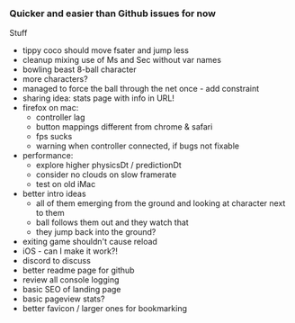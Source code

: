 ### Quicker and easier than Github issues for now

Stuff

- tippy coco should move fsater and jump less
- cleanup mixing use of Ms and Sec without var names
- bowling beast 8-ball character
- more characters?
- managed to force the ball through the net once - add constraint
- sharing idea: stats page with info in URL!
- firefox on mac:
  - controller lag
  - button mappings different from chrome & safari
  - fps sucks
  - warning when controller connected, if bugs not fixable
- performance:
  - explore higher physicsDt / predictionDt
  - consider no clouds on slow framerate
  - test on old iMac
- better intro ideas
  - all of them emerging from the ground and looking at character next to them
  - ball follows them out and they watch that
  - they jump back into the ground?
- exiting game shouldn't cause reload
- iOS - can I make it work?!
- discord to discuss
- better readme page for github
- review all console logging
- basic SEO of landing page
- basic pageview stats?
- better favicon / larger ones for bookmarking
